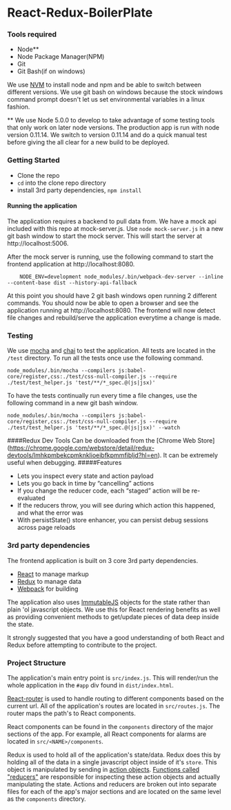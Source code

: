 # React-Redux-BoilerPlate

### Tools required
  - Node**
  - Node Package Manager(NPM)
  - Git
  - Git Bash(if on windows)

We use [NVM](https://github.com/creationix/nvm) to install node and npm and be able to switch between different versions. We use git bash on windows because the stock windows command prompt doesn't let us set environmental variables in a linux fashion.

** We use Node 5.0.0 to develop to take advantage of some testing tools that only work on later node versions. The production app is run with node version 0.11.14. We switch to version 0.11.14 and do a quick manual test before giving the all clear for a new build to be deployed.

### Getting Started
  - Clone the repo
  - `cd` into the clone repo directory
  - install 3rd party dependencies, `npm install`

#### Running the application
The application requires a backend to pull data from. We have a mock api included with this repo at mock-server.js. Use `node mock-server.js` in a new git bash window to start the mock server. This will start the server at http://localhost:5006.

After the mock server is running, use the following command to start the frontend application at http://localhost:8080.
```
    NODE_ENV=development node_modules/.bin/webpack-dev-server --inline --content-base dist --history-api-fallback
```
At this point you should have 2 git bash windows open running 2 different commands. You should now be able to open a browser and see the application running at http://localhost:8080. The frontend will now detect file changes and rebuild/serve the application everytime a change is made.

### Testing
We use [mocha](https://mochajs.org/) and [chai](http://chaijs.com/) to test the application. All tests are located in the `/test` directory. To run all the tests once use the following command.

`node_modules/.bin/mocha --compilers js:babel-core/register,css:./test/css-null-compiler.js --require ./test/test_helper.js 'test/**/*_spec.@(js|jsx)'`

To have the tests continually run every time a file changes, use the following command in a new git bash window.

`node_modules/.bin/mocha --compilers js:babel-core/register,css:./test/css-null-compiler.js --require ./test/test_helper.js 'test/**/*_spec.@(js|jsx)' --watch`

####Redux Dev Tools
Can be downloaded from the [Chrome Web Store] (https://chrome.google.com/webstore/detail/redux-devtools/lmhkpmbekcpmknklioeibfkpmmfibljd?hl=en). It can be extremely useful when debugging.
#####Features
- Lets you inspect every state and action payload
- Lets you go back in time by “cancelling” actions
- If you change the reducer code, each “staged” action will be re-evaluated
- If the reducers throw, you will see during which action this happened, and what the error was
- With persistState() store enhancer, you can persist debug sessions across page reloads

### 3rd party dependencies
The frontend application is built on 3 core 3rd party dependencies.

  - [React](https://facebook.github.io/react/) to manage markup
  - [Redux](http://redux.js.org/) to manage data
  - [Webpack](https://webpack.github.io/) for building

The application also uses [ImmutableJS](https://facebook.github.io/immutable-js/) objects for the state rather than plain 'ol javascript objects. We use this for React rendering benefits as well as providing convenient methods to get/update pieces of data deep inside the state.

It strongly suggested that you have a good understanding of both React and Redux before attempting to contribute to the project.

### Project Structure
The application's main entry point is `src/index.js`. This will render/run the whole application in the `#app` div found in `dist/index.html`.

[React-router](https://github.com/reactjs/react-router) is used to handle routing to different components based on the current url. All of the application's routes are located in `src/routes.js`. The router maps the path's to React components.

React components can be found in the `components` directory of the major sections of the app. For example, all React components for alarms are located in `src/<NAME>/components`.

Redux is used to hold all of the application's state/data. Redux does this by holding all of the data in a single javascript object inside of it's `store`. This object is manipulated by sending in [action objects](http://redux.js.org/docs/basics/Actions.html). [Functions called "reducers"](http://redux.js.org/docs/basics/Reducers.html) are responsible for inspecting these action objects and actually manipulating the state. Actions and reducers are broken out into separate files for each of the app's major sections and are located on the same level as the `components` directory.
